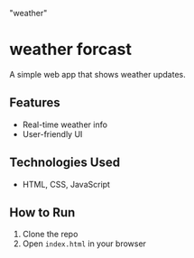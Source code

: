 "weather" 
# weather forcast

A simple web app that shows weather updates.

## Features
- Real-time weather info
- User-friendly UI

## Technologies Used
- HTML, CSS, JavaScript

## How to Run
1. Clone the repo
2. Open `index.html` in your browser
